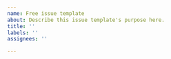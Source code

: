 ```yaml
---
name: Free issue template
about: Describe this issue template's purpose here.
title: ''
labels: ''
assignees: ''

---
```



